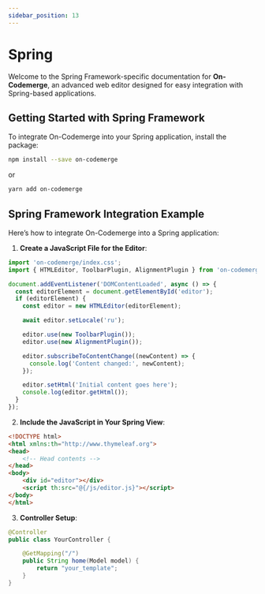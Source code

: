```yaml
---
sidebar_position: 13
---
```


# Spring

Welcome to the Spring Framework-specific documentation for **On-Codemerge**, an advanced web editor designed for easy integration with Spring-based applications.

## Getting Started with Spring Framework

To integrate On-Codemerge into your Spring application, install the package:

```bash
npm install --save on-codemerge
```

or

```bash
yarn add on-codemerge
```

## Spring Framework Integration Example

Here’s how to integrate On-Codemerge into a Spring application:

1. **Create a JavaScript File for the Editor**:

```javascript title="src/main/resources/static/js/editor.js"
import 'on-codemerge/index.css';
import { HTMLEditor, ToolbarPlugin, AlignmentPlugin } from 'on-codemerge';

document.addEventListener('DOMContentLoaded', async () => {
  const editorElement = document.getElementById('editor');
  if (editorElement) {
    const editor = new HTMLEditor(editorElement);

    await editor.setLocale('ru');

    editor.use(new ToolbarPlugin());
    editor.use(new AlignmentPlugin());

    editor.subscribeToContentChange((newContent) => {
      console.log('Content changed:', newContent);
    });

    editor.setHtml('Initial content goes here');
    console.log(editor.getHtml());
  }
});
```

2. **Include the JavaScript in Your Spring View**:

```html title="src/main/resources/templates/your_template.html"
<!DOCTYPE html>
<html xmlns:th="http://www.thymeleaf.org">
<head>
    <!-- Head contents -->
</head>
<body>
    <div id="editor"></div>
    <script th:src="@{/js/editor.js}"></script>
</body>
</html>
```

3. **Controller Setup**:

```java title="YourController.java"
@Controller
public class YourController {

    @GetMapping("/")
    public String home(Model model) {
        return "your_template";
    }
}
```
